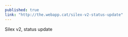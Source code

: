 ```yaml
---
published: true
link: "http://the.webapp.cat/silex-v2-status-update"
---
```



Silex v2, status update
